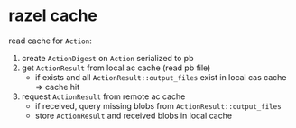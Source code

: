 # razel cache

read cache for `Action`:
1. create `ActionDigest` on `Action` serialized to pb
2. get `ActionResult` from local ac cache (read pb file)
   * if exists and all `ActionResult::output_files` exist in local cas cache => cache hit 
3. request `ActionResult` from remote ac cache
   * if received, query missing blobs from `ActionResult::output_files`
   * store `ActionResult` and received blobs in local cache
